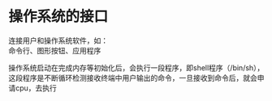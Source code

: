 # 操作系统的接口  

连接用户和操作系统软件，如：  
命令行、图形按钮、应用程序  


操作系统启动在完成内存等初始化后，会执行一段程序，即shell程序（/bin/sh），这段程序是不断循环检测接收终端中用户输出的命令，一旦接收到命令后，就会申请cpu，去执行


